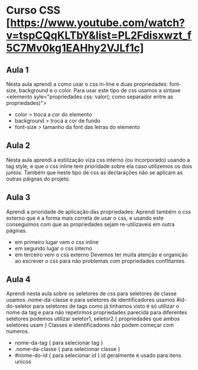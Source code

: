 # Curso CSS [https://www.youtube.com/watch?v=tspCQqKLTbY&list=PL2Fdisxwzt_f5C7Mv0kg1EAHhy2VJLf1c]
## Aula 1
Nesta aula aprendi a como usar o css in-line e duas propriedades: font-size, background e o color.
Para usar este tipo de css usamos a sintaxe \<elemento syle="propriedades css: valor(; como separador entre as propriedades)">
* color > troca a cor do elemento
* background > troca a cor de fundo
* font-size > tamanho da font das letras do elemento

## Aula 2
Nesta aula aprendi a estilização viza css interno (ou incorporado) usando a tag style, e que o css inline tem prioridade sobre ela caso utilizemos os dois juntos.
Também que neste tipo de css as declarações não se aplicam as outras páignas do projeto.

## Aula 3
Aprendi a prioridade de aplicação das propriedades:
Aprendi também o css externo que é a forma mais correta de usar o css, e usando este conseguimos com que as propriedades sejam re-utilizaveis em outra páginas.
* em primeiro lugar vem o css inline
* em segundo lugar o css interno
* em terceiro vem o css externo
Devemos ter muita atenção e organição ao escrever o css para não problemas com propriedades conflitantes.

## Aula 4
Aprendi nesta aula sobre os seletores de css para seletores de classe usamos .nome-da-classe e para seletores de  identificadores usamos #id-do-seletor para seletores de tags como já tinhamos visto é só utilizar o nome da tag e para não repetirmos propriedades parecida para diferentes seletores podemos utilizar seletor1, seletor2 { propriedades que ambos seletores usam }
Classes e identificadores não podem começar com numeros.
* nome-da-tag { para selecionar tag }
* .nome-da-classe { para selecionar classe }
* \#nome-do-id { para selecionar id }
id geralmente é usado para itens unicos